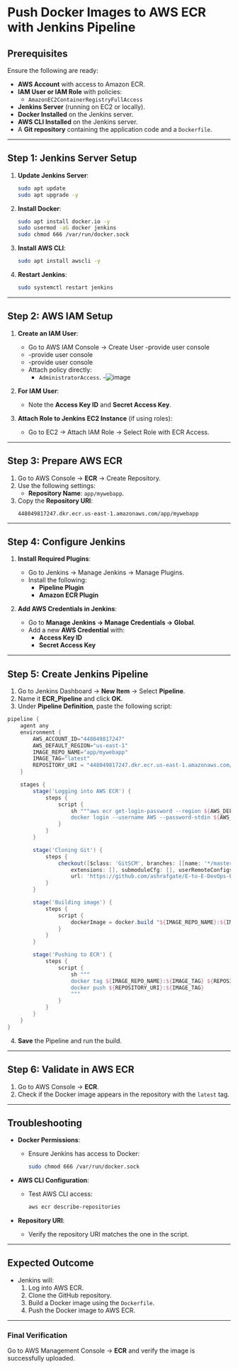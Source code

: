
# Push Docker Images to AWS ECR with Jenkins Pipeline
## Prerequisites
Ensure the following are ready:

- **AWS Account** with access to Amazon ECR.
- **IAM User or IAM Role** with policies:
  - `AmazonEC2ContainerRegistryFullAccess`
- **Jenkins Server** (running on EC2 or locally).
- **Docker Installed** on the Jenkins server.
- **AWS CLI Installed** on the Jenkins server.
- A **Git repository** containing the application code and a `Dockerfile`.

---

## Step 1: Jenkins Server Setup

1. **Update Jenkins Server**:
   ```bash
   sudo apt update
   sudo apt upgrade -y
   ```

2. **Install Docker**:
   ```bash
   sudo apt install docker.io -y
   sudo usermod -aG docker jenkins
   sudo chmod 666 /var/run/docker.sock
   ```

3. **Install AWS CLI**:
   ```bash
   sudo apt install awscli -y
   ```

4. **Restart Jenkins**:
   ```bash
   sudo systemctl restart jenkins
   ```

---

## Step 2: AWS IAM Setup

1. **Create an IAM User**:
   - Go to AWS IAM Console → Create User -provide user console
   - -provide user console
   - -provide user console
   - Attach policy directly:
     - `AdministratorAccess`.
-![image](https://github.com/user-attachments/assets/91674915-f525-4f09-82a7-70c9de0ff3f2)


2. **For IAM User**:
   - Note the **Access Key ID** and **Secret Access Key**.

3. **Attach Role to Jenkins EC2 Instance** (if using roles):
   - Go to EC2 → Attach IAM Role → Select Role with ECR Access.

---

## Step 3: Prepare AWS ECR

1. Go to AWS Console → **ECR** → Create Repository.
2. Use the following settings:
   - **Repository Name**: `app/mywebapp`.
3. Copy the **Repository URI**:
   ```
   448049817247.dkr.ecr.us-east-1.amazonaws.com/app/mywebapp
   ```

---

## Step 4: Configure Jenkins

1. **Install Required Plugins**:
   - Go to Jenkins → Manage Jenkins → Manage Plugins.
   - Install the following:
     - **Pipeline Plugin**
     - **Amazon ECR Plugin**

2. **Add AWS Credentials in Jenkins**:
   - Go to **Manage Jenkins → Manage Credentials → Global**.
   - Add a new **AWS Credential** with:
     - **Access Key ID**
     - **Secret Access Key**

---

## Step 5: Create Jenkins Pipeline

1. Go to Jenkins Dashboard → **New Item** → Select **Pipeline**.
2. Name it **ECR_Pipeline** and click **OK**.
3. Under **Pipeline Definition**, paste the following script:

```groovy
pipeline {
    agent any
    environment {
        AWS_ACCOUNT_ID="448049817247"
        AWS_DEFAULT_REGION="us-east-1"
        IMAGE_REPO_NAME="app/mywebapp"
        IMAGE_TAG="latest"
        REPOSITORY_URI = "448049817247.dkr.ecr.us-east-1.amazonaws.com/app/mywebapp"
    }

    stages {
        stage('Logging into AWS ECR') {
            steps {
                script {
                    sh """aws ecr get-login-password --region ${AWS_DEFAULT_REGION} | \
                    docker login --username AWS --password-stdin ${AWS_ACCOUNT_ID}.dkr.ecr.${AWS_DEFAULT_REGION}.amazonaws.com"""
                }
            }
        }

        stage('Cloning Git') {
            steps {
                checkout([$class: 'GitSCM', branches: [[name: '*/master']], doGenerateSubmoduleConfigurations: false, 
                    extensions: [], submoduleCfg: [], userRemoteConfigs: [[credentialsId: '', 
                    url: 'https://github.com/ashrafgate/E-to-E-DevOps-Pipeline-WebApp-AK.git']]])
            }
        }

        stage('Building image') {
            steps {
                script {
                    dockerImage = docker.build "${IMAGE_REPO_NAME}:${IMAGE_TAG}"
                }
            }
        }

        stage('Pushing to ECR') {
            steps {
                script {
                    sh """
                    docker tag ${IMAGE_REPO_NAME}:${IMAGE_TAG} ${REPOSITORY_URI}:${IMAGE_TAG}
                    docker push ${REPOSITORY_URI}:${IMAGE_TAG}
                    """
                }
            }
        }
    }
}
```

4. **Save** the Pipeline and run the build.

---

## Step 6: Validate in AWS ECR

1. Go to AWS Console → **ECR**.
2. Check if the Docker image appears in the repository with the `latest` tag.

---

## Troubleshooting

- **Docker Permissions**:
   - Ensure Jenkins has access to Docker:
     ```bash
     sudo chmod 666 /var/run/docker.sock
     ```

- **AWS CLI Configuration**:
   - Test AWS CLI access:
     ```bash
     aws ecr describe-repositories
     ```

- **Repository URI**:
   - Verify the repository URI matches the one in the script.

---

## Expected Outcome

- Jenkins will:
  1. Log into AWS ECR.
  2. Clone the GitHub repository.
  3. Build a Docker image using the `Dockerfile`.
  4. Push the Docker image to AWS ECR.

---

### Final Verification
Go to AWS Management Console → **ECR** and verify the image is successfully uploaded.
